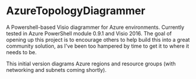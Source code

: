 # AzureTopologyDiagrammer
A Powershell-based Visio diagrammer for Azure environments. Currently tested in Azure PowerShell module 0.9.1 and Visio 2016. The goal of opening up this project is to encourage others to help build this into a great community solution, as I've been too hampered by time to get it to where it needs to be.

This initial version diagrams Azure regions and resource groups (with networking and subnets coming shortly).